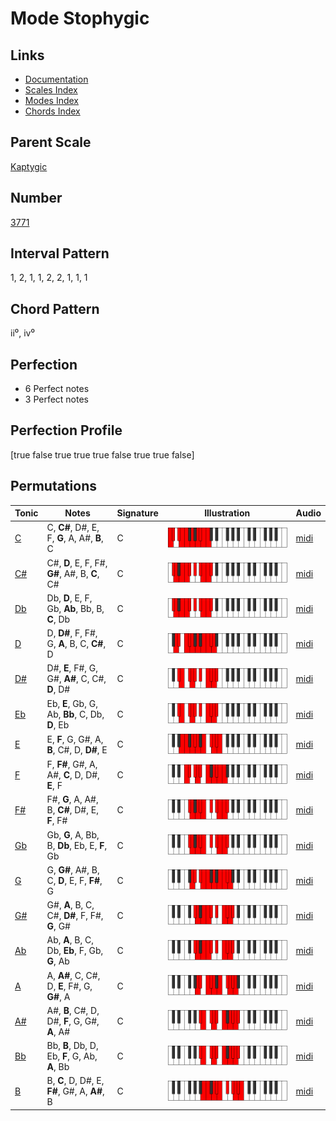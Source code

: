# Mode Stophygic

## Links

- [Documentation](index.md)
- [Scales Index](Scales.md)
- [Modes Index](Modes.md)
- [Chords Index](Chords.md)

## Parent Scale

[Kaptygic](ScaleKaptygic.md)

## Number

[3771](https://ianring.com/musictheory/scales/3771)

## Interval Pattern

1, 2, 1, 1, 2, 2, 1, 1, 1

## Chord Pattern

ii⁰, iv⁰

## Perfection

- 6 Perfect notes
- 3 Perfect notes

## Perfection Profile

[true false true true true false true true false]

## Permutations

| Tonic | Notes | Signature | Illustration | Audio |
|-------|-------|-----------|--------------|-------|
| [C](ModeCNaturalStophygic.md) | C, **C#**, D#, E, F, **G**, A, A#, **B**, C | C | ![CNaturalStophygic](ModeCNaturalStophygic.png) | [midi](https://github.com/edipermadi/music/blob/main/docs/ModeCNaturalStophygic.mid?raw=true) |
| [C#](ModeCSharpStophygic.md) | C#, **D**, E, F, F#, **G#**, A#, B, **C**, C# | C | ![CSharpStophygic](ModeCSharpStophygic.png) | [midi](https://github.com/edipermadi/music/blob/main/docs/ModeCSharpStophygic.mid?raw=true) |
| [Db](ModeDFlatStophygic.md) | Db, **D**, E, F, Gb, **Ab**, Bb, B, **C**, Db | C | ![DFlatStophygic](ModeDFlatStophygic.png) | [midi](https://github.com/edipermadi/music/blob/main/docs/ModeDFlatStophygic.mid?raw=true) |
| [D](ModeDNaturalStophygic.md) | D, **D#**, F, F#, G, **A**, B, C, **C#**, D | C | ![DNaturalStophygic](ModeDNaturalStophygic.png) | [midi](https://github.com/edipermadi/music/blob/main/docs/ModeDNaturalStophygic.mid?raw=true) |
| [D#](ModeDSharpStophygic.md) | D#, **E**, F#, G, G#, **A#**, C, C#, **D**, D# | C | ![DSharpStophygic](ModeDSharpStophygic.png) | [midi](https://github.com/edipermadi/music/blob/main/docs/ModeDSharpStophygic.mid?raw=true) |
| [Eb](ModeEFlatStophygic.md) | Eb, **E**, Gb, G, Ab, **Bb**, C, Db, **D**, Eb | C | ![EFlatStophygic](ModeEFlatStophygic.png) | [midi](https://github.com/edipermadi/music/blob/main/docs/ModeEFlatStophygic.mid?raw=true) |
| [E](ModeENaturalStophygic.md) | E, **F**, G, G#, A, **B**, C#, D, **D#**, E | C | ![ENaturalStophygic](ModeENaturalStophygic.png) | [midi](https://github.com/edipermadi/music/blob/main/docs/ModeENaturalStophygic.mid?raw=true) |
| [F](ModeFNaturalStophygic.md) | F, **F#**, G#, A, A#, **C**, D, D#, **E**, F | C | ![FNaturalStophygic](ModeFNaturalStophygic.png) | [midi](https://github.com/edipermadi/music/blob/main/docs/ModeFNaturalStophygic.mid?raw=true) |
| [F#](ModeFSharpStophygic.md) | F#, **G**, A, A#, B, **C#**, D#, E, **F**, F# | C | ![FSharpStophygic](ModeFSharpStophygic.png) | [midi](https://github.com/edipermadi/music/blob/main/docs/ModeFSharpStophygic.mid?raw=true) |
| [Gb](ModeGFlatStophygic.md) | Gb, **G**, A, Bb, B, **Db**, Eb, E, **F**, Gb | C | ![GFlatStophygic](ModeGFlatStophygic.png) | [midi](https://github.com/edipermadi/music/blob/main/docs/ModeGFlatStophygic.mid?raw=true) |
| [G](ModeGNaturalStophygic.md) | G, **G#**, A#, B, C, **D**, E, F, **F#**, G | C | ![GNaturalStophygic](ModeGNaturalStophygic.png) | [midi](https://github.com/edipermadi/music/blob/main/docs/ModeGNaturalStophygic.mid?raw=true) |
| [G#](ModeGSharpStophygic.md) | G#, **A**, B, C, C#, **D#**, F, F#, **G**, G# | C | ![GSharpStophygic](ModeGSharpStophygic.png) | [midi](https://github.com/edipermadi/music/blob/main/docs/ModeGSharpStophygic.mid?raw=true) |
| [Ab](ModeAFlatStophygic.md) | Ab, **A**, B, C, Db, **Eb**, F, Gb, **G**, Ab | C | ![AFlatStophygic](ModeAFlatStophygic.png) | [midi](https://github.com/edipermadi/music/blob/main/docs/ModeAFlatStophygic.mid?raw=true) |
| [A](ModeANaturalStophygic.md) | A, **A#**, C, C#, D, **E**, F#, G, **G#**, A | C | ![ANaturalStophygic](ModeANaturalStophygic.png) | [midi](https://github.com/edipermadi/music/blob/main/docs/ModeANaturalStophygic.mid?raw=true) |
| [A#](ModeASharpStophygic.md) | A#, **B**, C#, D, D#, **F**, G, G#, **A**, A# | C | ![ASharpStophygic](ModeASharpStophygic.png) | [midi](https://github.com/edipermadi/music/blob/main/docs/ModeASharpStophygic.mid?raw=true) |
| [Bb](ModeBFlatStophygic.md) | Bb, **B**, Db, D, Eb, **F**, G, Ab, **A**, Bb | C | ![BFlatStophygic](ModeBFlatStophygic.png) | [midi](https://github.com/edipermadi/music/blob/main/docs/ModeBFlatStophygic.mid?raw=true) |
| [B](ModeBNaturalStophygic.md) | B, **C**, D, D#, E, **F#**, G#, A, **A#**, B | C | ![BNaturalStophygic](ModeBNaturalStophygic.png) | [midi](https://github.com/edipermadi/music/blob/main/docs/ModeBNaturalStophygic.mid?raw=true) |
